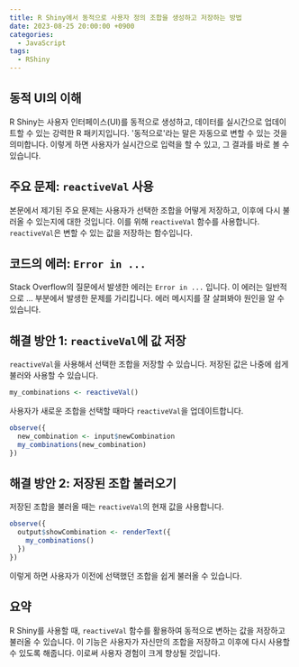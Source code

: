 ```yaml
---
title: R Shiny에서 동적으로 사용자 정의 조합을 생성하고 저장하는 방법
date: 2023-08-25 20:00:00 +0900
categories:
  - JavaScript
tags:
  - RShiny
---
```


## 동적 UI의 이해

R Shiny는 사용자 인터페이스(UI)를 동적으로 생성하고, 데이터를 실시간으로 업데이트할 수 있는 강력한 R 패키지입니다. '동적으로'라는 말은 자동으로 변할 수 있는 것을 의미합니다. 이렇게 하면 사용자가 실시간으로 입력을 할 수 있고, 그 결과를 바로 볼 수 있습니다.

## 주요 문제: `reactiveVal` 사용

본문에서 제기된 주요 문제는 사용자가 선택한 조합을 어떻게 저장하고, 이후에 다시 불러올 수 있는지에 대한 것입니다. 이를 위해 `reactiveVal` 함수를 사용합니다. `reactiveVal`은 변할 수 있는 값을 저장하는 함수입니다. 

## 코드의 에러: `Error in ...`

Stack Overflow의 질문에서 발생한 에러는 `Error in ...` 입니다. 이 에러는 일반적으로 ... 부분에서 발생한 문제를 가리킵니다. 에러 메시지를 잘 살펴봐야 원인을 알 수 있습니다.

## 해결 방안 1: `reactiveVal`에 값 저장

`reactiveVal`을 사용해서 선택한 조합을 저장할 수 있습니다. 저장된 값은 나중에 쉽게 불러와 사용할 수 있습니다. 

```R
my_combinations <- reactiveVal()
```

사용자가 새로운 조합을 선택할 때마다 `reactiveVal`을 업데이트합니다.

```R
observe({
  new_combination <- input$newCombination
  my_combinations(new_combination)
})
```

## 해결 방안 2: 저장된 조합 불러오기

저장된 조합을 불러올 때는 `reactiveVal`의 현재 값을 사용합니다.

```R
observe({
  output$showCombination <- renderText({
    my_combinations()
  })
})
```

이렇게 하면 사용자가 이전에 선택했던 조합을 쉽게 불러올 수 있습니다.

## 요약

R Shiny를 사용할 때, `reactiveVal` 함수를 활용하여 동적으로 변하는 값을 저장하고 불러올 수 있습니다. 이 기능은 사용자가 자신만의 조합을 저장하고 이후에 다시 사용할 수 있도록 해줍니다. 이로써 사용자 경험이 크게 향상될 것입니다.